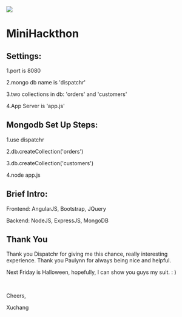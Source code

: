 <img src="http://www.dispatchr.com/img/logo.png"> 
<h1>MiniHackthon</h1>
<h2>Settings:</h2>
<p>1.port is 8080</p>
<p>2.mongo db name is 'dispatchr'</p>
<p>3.two collections in db: 'orders' and 'customers'</p>
<p>4.App Server is 'app.js'</p>

<h2>Mongodb Set Up Steps:</h2>
<p>1.use dispatchr</p>
<p>2.db.createCollection('orders')</p>
<p>3.db.createCollection('customers')</p>
<p>4.node app.js</p>

<h2>Brief Intro:</h2>
<p>Frontend: AngularJS, Bootstrap, JQuery</p>
<p>Backend: NodeJS, ExpressJS, MongoDB</p>

<h2>Thank You</h2>
<p>Thank you Dispatchr for giving me this chance, really interesting experience.
Thank you Paulynn for always being nice and helpful.</p>
<p>Next Friday is Halloween, hopefully, I can show you guys my suit. : )</p>
<br>
<p>Cheers,</p>
<p>Xuchang</p>
